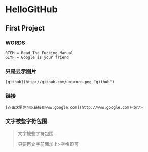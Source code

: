 HelloGitHub
===================================


First Project
-----------------------------------

### WORDS
    RTFM = Read The Fucking Manual
    GIYF = Google is your friend

### 只是显示图片
    [github](http://github.com/unicorn.png "github")
    
    
### 链接
    [点击这里你可以链接到www.google.com](http://www.google.com)<br/>
### 文字被些字符包围
> 文字被些字符包围   
> 
> 只要再文字前面加上>空格即可
